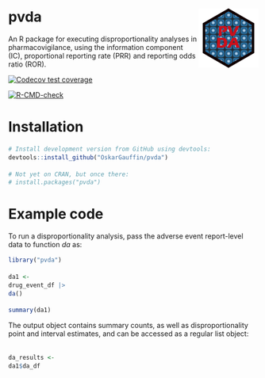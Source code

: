 # pvda <a href="https://oskargauffin.github.io/pvda/"><img src="man/figures/logo.png" align="right" height="120" alt="pvda website" /></a>

An R package for executing disproportionality analyses in pharmacovigilance, using the information component (IC), proportional reporting rate (PRR) and reporting odds ratio (ROR). 

<!-- badges: start -->
[![Codecov test coverage](https://codecov.io/gh/OskarGauffin/pvda/branch/main/graph/badge.svg)](https://app.codecov.io/gh/OskarGauffin/pvda?branch=main)

[![R-CMD-check](https://github.com/OskarGauffin/pvda/actions/workflows/R-CMD-check.yaml/badge.svg)](https://github.com/OskarGauffin/pvda/actions/workflows/R-CMD-check.yaml)
<!-- badges: end -->

# Installation

``` r
# Install development version from GitHub using devtools:
devtools::install_github("OskarGauffin/pvda")

# Not yet on CRAN, but once there:
# install.packages("pvda")
```

# Example code
To run a disproportionality analysis, pass the adverse event report-level data to function *da* as:

``` r
library("pvda")

da1 <- 
drug_event_df |> 
da()

summary(da1)
```

The output object contains summary counts, as well as disproportionality point and interval estimates, and can be accessed as a regular list object:

``` r

da_results <- 
da1$da_df
```





